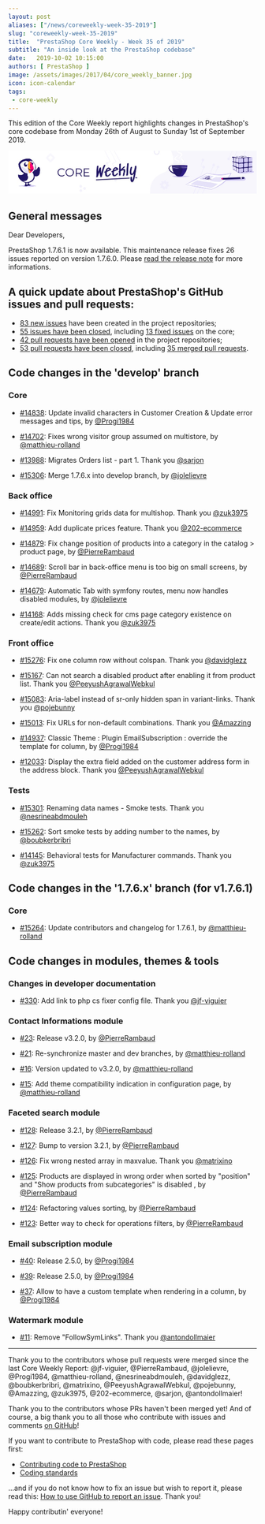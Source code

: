 ```yaml
---
layout: post
aliases: ["/news/coreweekly-week-35-2019"]
slug: "coreweekly-week-35-2019"
title:  "PrestaShop Core Weekly - Week 35 of 2019"
subtitle: "An inside look at the PrestaShop codebase"
date:   2019-10-02 10:15:00
authors: [ PrestaShop ]
image: /assets/images/2017/04/core_weekly_banner.jpg
icon: icon-calendar
tags:
 - core-weekly
---
```


This edition of the Core Weekly report highlights changes in PrestaShop's core codebase from Monday 26th of August to Sunday 1st of September 2019.

![Core Weekly banner](/assets/images/2018/12/banner-core-weekly.jpg)


## General messages

Dear Developers,

PrestaShop 1.7.6.1 is now available. This maintenance release fixes 26 issues reported on version 1.7.6.0. Please [read the release note](http://build.prestashop.com/news/prestashop-1-7-6-1-maintenance-release/) for more informations.


## A quick update about PrestaShop's GitHub issues and pull requests:

- [83 new issues](https://github.com/search?q=org%3APrestaShop+is%3Apublic++-repo%3Aprestashop%2Fprestashop.github.io++is%3Aissue+created%3A2019-08-26..2019-09-01) have been created in the project repositories;
- [55 issues have been closed](https://github.com/search?q=org%3APrestaShop+is%3Apublic++-repo%3Aprestashop%2Fprestashop.github.io++is%3Aissue+closed%3A2019-08-26..2019-09-01), including [13 fixed issues](https://github.com/search?q=org%3APrestaShop+is%3Apublic++-repo%3Aprestashop%2Fprestashop.github.io++is%3Aissue+label%3Afixed+closed%3A2019-08-26..2019-09-01) on the core;
- [42 pull requests have been opened](https://github.com/search?q=org%3APrestaShop+is%3Apublic++-repo%3Aprestashop%2Fprestashop.github.io++is%3Apr+created%3A2019-08-26..2019-09-01) in the project repositories;
- [53 pull requests have been closed](https://github.com/search?q=org%3APrestaShop+is%3Apublic++-repo%3Aprestashop%2Fprestashop.github.io++is%3Apr+closed%3A2019-08-26..2019-09-01), including [35 merged pull requests](https://github.com/search?q=org%3APrestaShop+is%3Apublic++-repo%3Aprestashop%2Fprestashop.github.io++is%3Apr+merged%3A2019-08-26..2019-09-01).

## Code changes in the 'develop' branch

### Core

* [#14838](https://github.com/PrestaShop/PrestaShop/pull/14838): Update invalid characters in Customer Creation & Update error messages and tips, by [@Progi1984](https://github.com/Progi1984)

* [#14702](https://github.com/PrestaShop/PrestaShop/pull/14702): Fixes wrong visitor group assumed on multistore, by [@matthieu-rolland](https://github.com/matthieu-rolland)

* [#13988](https://github.com/PrestaShop/PrestaShop/pull/13988): Migrates Orders list - part 1. Thank you [@sarjon](https://github.com/sarjon)

* [#15306](https://github.com/PrestaShop/PrestaShop/pull/15306): Merge 1.7.6.x into develop branch, by [@jolelievre](https://github.com/jolelievre)

### Back office

* [#14991](https://github.com/PrestaShop/PrestaShop/pull/14991): Fix Monitoring grids data for multishop. Thank you [@zuk3975](https://github.com/zuk3975)

* [#14959](https://github.com/PrestaShop/PrestaShop/pull/14959): Add duplicate prices feature. Thank you [@202-ecommerce](https://github.com/202-ecommerce)

* [#14879](https://github.com/PrestaShop/PrestaShop/pull/14879): Fix change position of products into a category in the catalog > product page, by [@PierreRambaud](https://github.com/PierreRambaud)

* [#14689](https://github.com/PrestaShop/PrestaShop/pull/14689): Scroll bar in back-office menu is too big on small screens, by [@PierreRambaud](https://github.com/PierreRambaud)

* [#14679](https://github.com/PrestaShop/PrestaShop/pull/14679): Automatic Tab with symfony routes, menu now handles disabled modules, by [@jolelievre](https://github.com/jolelievre)

* [#14168](https://github.com/PrestaShop/PrestaShop/pull/14168): Adds missing check for cms page category existence on create/edit actions. Thank you [@zuk3975](https://github.com/zuk3975)

### Front office

* [#15276](https://github.com/PrestaShop/PrestaShop/pull/15276): Fix one column row without colspan. Thank you [@davidglezz](https://github.com/davidglezz)

* [#15167](https://github.com/PrestaShop/PrestaShop/pull/15167): Can not search a disabled product after enabling it from product list. Thank you [@PeeyushAgrawalWebkul](https://github.com/PeeyushAgrawalWebkul)

* [#15083](https://github.com/PrestaShop/PrestaShop/pull/15083): Aria-label instead of sr-only hidden span in variant-links. Thank you [@pojebunny](https://github.com/pojebunny)

* [#15013](https://github.com/PrestaShop/PrestaShop/pull/15013): Fix URLs for non-default combinations. Thank you [@Amazzing](https://github.com/Amazzing)

* [#14937](https://github.com/PrestaShop/PrestaShop/pull/14937): Classic Theme : Plugin EmailSubscription : override the template for column, by [@Progi1984](https://github.com/Progi1984)

* [#12033](https://github.com/PrestaShop/PrestaShop/pull/12033): Display the extra field added on the customer address form in the address block. Thank you [@PeeyushAgrawalWebkul](https://github.com/PeeyushAgrawalWebkul)

### Tests

* [#15301](https://github.com/PrestaShop/PrestaShop/pull/15301): Renaming data names - Smoke tests. Thank you [@nesrineabdmouleh](https://github.com/nesrineabdmouleh)

* [#15262](https://github.com/PrestaShop/PrestaShop/pull/15262): Sort smoke tests by adding number to the names, by [@boubkerbribri](https://github.com/boubkerbribri)

* [#14145](https://github.com/PrestaShop/PrestaShop/pull/14145): Behavioral tests for Manufacturer commands. Thank you [@zuk3975](https://github.com/zuk3975)

## Code changes in the '1.7.6.x' branch (for v1.7.6.1)

### Core

* [#15264](https://github.com/PrestaShop/PrestaShop/pull/15264): Update contributors and changelog for 1.7.6.1, by [@matthieu-rolland](https://github.com/matthieu-rolland)

## Code changes in modules, themes & tools

### Changes in developer documentation

* [#330](https://github.com/PrestaShop/docs/pull/330): Add link to php cs fixer config file. Thank you [@jf-viguier](https://github.com/jf-viguier)

### Contact Informations module

* [#23](https://github.com/PrestaShop/ps_contactinfo/pull/23): Release v3.2.0, by [@PierreRambaud](https://github.com/PierreRambaud)

* [#21](https://github.com/PrestaShop/ps_contactinfo/pull/21): Re-synchronize master and dev branches, by [@matthieu-rolland](https://github.com/matthieu-rolland)

* [#16](https://github.com/PrestaShop/ps_contactinfo/pull/16): Version updated to v3.2.0, by [@matthieu-rolland](https://github.com/matthieu-rolland)

* [#15](https://github.com/PrestaShop/ps_contactinfo/pull/15): Add theme compatibility indication in configuration page, by [@matthieu-rolland](https://github.com/matthieu-rolland)

### Faceted search module

* [#128](https://github.com/PrestaShop/ps_facetedsearch/pull/128): Release 3.2.1, by [@PierreRambaud](https://github.com/PierreRambaud)

* [#127](https://github.com/PrestaShop/ps_facetedsearch/pull/127): Bump to version 3.2.1, by [@PierreRambaud](https://github.com/PierreRambaud)

* [#126](https://github.com/PrestaShop/ps_facetedsearch/pull/126): Fix wrong nested array in maxvalue. Thank you [@matrixino](https://github.com/matrixino)

* [#125](https://github.com/PrestaShop/ps_facetedsearch/pull/125): Products are displayed in wrong order when sorted by "position" and "Show products from subcategories" is disabled , by [@PierreRambaud](https://github.com/PierreRambaud)

* [#124](https://github.com/PrestaShop/ps_facetedsearch/pull/124): Refactoring values sorting, by [@PierreRambaud](https://github.com/PierreRambaud)

* [#123](https://github.com/PrestaShop/ps_facetedsearch/pull/123): Better way to check for operations filters, by [@PierreRambaud](https://github.com/PierreRambaud)

### Email subscription module

* [#40](https://github.com/PrestaShop/ps_emailsubscription/pull/40): Release 2.5.0, by [@Progi1984](https://github.com/Progi1984)

* [#39](https://github.com/PrestaShop/ps_emailsubscription/pull/39): Release 2.5.0, by [@Progi1984](https://github.com/Progi1984)

* [#37](https://github.com/PrestaShop/ps_emailsubscription/pull/37): Allow to have a custom template when rendering in a column, by [@Progi1984](https://github.com/Progi1984)

### Watermark module

* [#11](https://github.com/PrestaShop/watermark/pull/11): Remove "FollowSymLinks". Thank you [@antondollmaier](https://github.com/antondollmaier)

<hr />

Thank you to the contributors whose pull requests were merged since the last Core Weekly Report: @jf-viguier, @PierreRambaud, @jolelievre, @Progi1984, @matthieu-rolland, @nesrineabdmouleh, @davidglezz, @boubkerbribri, @matrixino, @PeeyushAgrawalWebkul, @pojebunny, @Amazzing, @zuk3975, @202-ecommerce, @sarjon, @antondollmaier!

Thank you to the contributors whose PRs haven't been merged yet! And of course, a big thank you to all those who contribute with issues and comments [on GitHub](https://github.com/PrestaShop/PrestaShop)!

If you want to contribute to PrestaShop with code, please read these pages first:

 * [Contributing code to PrestaShop](https://devdocs.prestashop.com/1.7/contribute/contribution-guidelines/)
 * [Coding standards](https://devdocs.prestashop.com/1.7/development/coding-standards/)

...and if you do not know how to fix an issue but wish to report it, please read this: [How to use GitHub to report an issue](https://devdocs.prestashop.com/1.7/contribute/contribute-reporting-issues/). Thank you!

Happy contributin' everyone!
